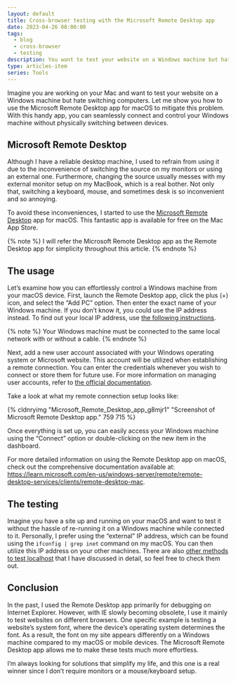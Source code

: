 ```yaml
---
layout: default
title: Cross-browser testing with the Microsoft Remote Desktop app
date: 2023-04-26 08:00:00
tags:
  - blog
  - cross-browser
  - testing
description: You want to test your website on a Windows machine but hate switching your computers? See how to use the Microsoft Remote Desktop app to mitigate this problem.
type: articles-item
series: Tools
---
```


Imagine you are working on your Mac and want to test your website on a Windows machine but hate switching computers. Let me show you how to use the Microsoft Remote Desktop app for macOS to mitigate this problem. With this handy app, you can seamlessly connect and control your Windows machine without physically switching between devices.

## Microsoft Remote Desktop

Although I have a reliable desktop machine, I used to refrain from using it due to the inconvenience of switching the source on my monitors or using an external one. Furthermore, changing the source usually messes with my external monitor setup on my MacBook, which is a real bother. Not only that, switching a keyboard, mouse, and sometimes desk is so inconvenient and so annoying.

To avoid these inconveniences, I started to use the [Microsoft Remote Desktop](https://apps.apple.com/us/app/microsoft-remote-desktop/id1295203466?mt=12) app for macOS. This fantastic app is available for free on the Mac App Store.

{% note %}
I will refer the Microsoft Remote Desktop app as the Remote Desktop app for simplicity throughout this article.
{% endnote %}

## The usage

Let’s examine how you can effortlessly control a Windows machine from your macOS device. First, launch the Remote Desktop app, click the plus (+) icon, and select the “Add PC” option. Then enter the exact name of your Windows machine. If you don’t know it, you could use the IP address instead. To find out your local IP address, use [the following instructions](https://www.ipconfig.in/what-is-my-local-ip-address/).

{% note %}
Your Windows machine must be connected to the same local network with or without a cable.
{% endnote %}

Next, add a new user account associated with your Windows operating system or Microsoft website. This account will be utilized when establishing a remote connection. You can enter the credentials whenever you wish to connect or store them for future use. For more information on managing user accounts, refer to [the official documentation](https://learn.microsoft.com/en-us/windows-server/remote/remote-desktop-services/clients/remote-desktop-mac#manage-your-user-accounts).

Take a look at what my remote connection setup looks like:

{% cldnryimg "Microsoft_Remote_Desktop_app_g8mjr1" "Screenshot of Microsoft Remote Desktop app." 759 715 %}

Once everything is set up, you can easily access your Windows machine using the “Connect” option or double-clicking on the new item in the dashboard.

For more detailed information on using the Remote Desktop app on macOS, check out the comprehensive documentation available at: <https://learn.microsoft.com/en-us/windows-server/remote/remote-desktop-services/clients/remote-desktop-mac>.

## The testing

Imagine you have a site up and running on your macOS and want to test it without the hassle of re-running it on a Windows machine while connected to it. Personally, I prefer using the “external” IP address, which can be found using the `ifconfig | grep inet` command on my macOS. You can then utilize this IP address on your other machines. There are also [other methods to test localhost](/articles/testing-localhost-on-multiple-devices/) that I have discussed in detail, so feel free to check them out.

## Conclusion

In the past, I used the Remote Desktop app primarily for debugging on Internet Explorer. However, with IE slowly becoming obsolete, I use it mainly to test websites on different browsers. One specific example is testing a website’s system font, where the device’s operating system determines the font. As a result, the font on my site appears differently on a Windows machine compared to my macOS or mobile devices. The Microsoft Remote Desktop app allows me to make these tests much more effortless.

I’m always looking for solutions that simplify my life, and this one is a real winner since I don’t require monitors or a mouse/keyboard setup.
